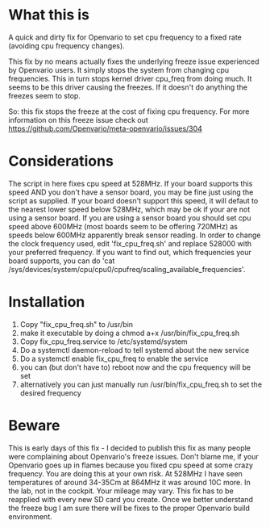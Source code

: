 # What this is
A quick and dirty fix for Openvario to set cpu frequency to a fixed rate (avoiding cpu frequency changes).

This fix by no means actually fixes the underlying freeze issue experienced by Openvario users. It simply stops the system from changing cpu frequencies. 
This in turn stops kernel driver cpu_freq from doing much. It seems to be this driver causing the freezes. If it doesn't do anything the freezes seem
to stop. 

So: this fix stops the freeze at the cost of fixing cpu frequency. For more information on this freeze issue check out https://github.com/Openvario/meta-openvario/issues/304

# Considerations
The script in here fixes cpu speed at 528MHz. If your board supports this speed AND you don't have a sensor board, you may be fine just using the
script as supplied. If your board doesn't support this speed, it will defaut to the nearest lower speed below 528MHz, which may be ok if your are not using
a sensor board. 
If you are using a sensor board you should set cpu speed above 600MHz (most boards seem to be offering 720MHz) as speeds below 600MHz apparently break
sensor reading.
In order to change the clock frequency used, edit 'fix_cpu_freq.sh' and replace 528000 with your preferred frequency. If you want to find out, which
frequencies your board supports, you can do 'cat /sys/devices/system/cpu/cpu0/cpufreq/scaling_available_frequencies'.

# Installation
1. Copy "fix_cpu_freq.sh" to /usr/bin
2. make it executable by doing a chmod a+x /usr/bin/fix_cpu_freq.sh
3. Copy fix_cpu_freq.service to /etc/systemd/system
4. Do a systemctl daemon-reload to tell systemd about the new service
5. Do a systemctl enable fix_cpu_freq to enable the service
6. you can (but don't have to) reboot now and the cpu frequency will be set
7. alternatively you can just manually run /usr/bin/fix_cpu_freq.sh to set the desired frequency

# Beware
This is early days of this fix - I decided to publish this fix as many people were complaining about Openvario's freeze issues.
Don't blame me, if your Openvario goes up in flames because you fixed cpu speed at some crazy frequency. You are doing this at your own risk.
At 528MHz I have seen temperatures of around 34-35Cm at 864MHz it was around 10C more. In the lab, not in the cockpit. Your mileage may vary.
This fix has to be reapplied with every new SD card you create. Once we better understand the freeze bug I am sure there will be fixes to 
the proper Openvario build environment.
